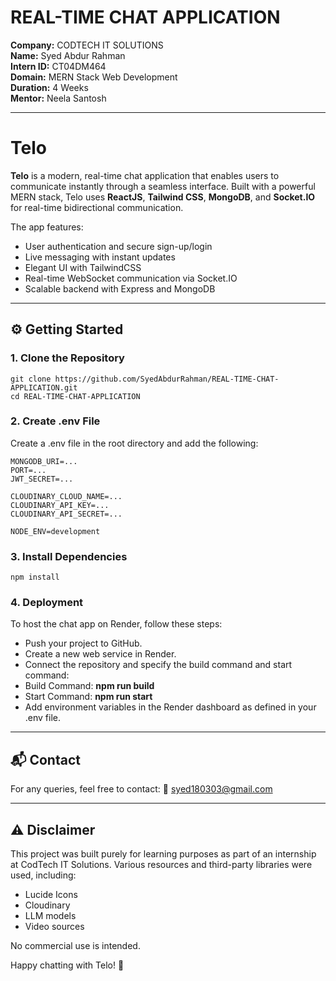 # REAL-TIME CHAT APPLICATION

**Company:** CODTECH IT SOLUTIONS  
**Name:** Syed Abdur Rahman  
**Intern ID:** CT04DM464  
**Domain:** MERN Stack Web Development  
**Duration:** 4 Weeks  
**Mentor:** Neela Santosh  

---

#  Telo

**Telo** is a modern, real-time chat application that enables users to communicate instantly through a seamless interface. Built with a powerful MERN stack, Telo uses **ReactJS**, **Tailwind CSS**, **MongoDB**, and **Socket.IO** for real-time bidirectional communication.

The app features:
- User authentication and secure sign-up/login
- Live messaging with instant updates
- Elegant UI with TailwindCSS
- Real-time WebSocket communication via Socket.IO
- Scalable backend with Express and MongoDB

---

## ⚙️ Getting Started

### 1. Clone the Repository

```
git clone https://github.com/SyedAbdurRahman/REAL-TIME-CHAT-APPLICATION.git
cd REAL-TIME-CHAT-APPLICATION
```
### 2. Create .env File
Create a .env file in the root directory and add the following:
```
MONGODB_URI=...
PORT=...
JWT_SECRET=...

CLOUDINARY_CLOUD_NAME=...
CLOUDINARY_API_KEY=...
CLOUDINARY_API_SECRET=...

NODE_ENV=development
```

### 3. Install Dependencies
```
npm install
```

### 4. Deployment
To host the chat app on Render, follow these steps:
- Push your project to GitHub.
- Create a new web service in Render.
- Connect the repository and specify the build command and start command:
- Build Command:         **npm run build**
- Start Command:         **npm run start**
- Add environment variables in the Render dashboard as defined in your .env file.

---

## 📬 Contact
For any queries, feel free to contact:
📧 syed180303@gmail.com

---

## ⚠️ Disclaimer
This project was built purely for learning purposes as part of an internship at CodTech IT Solutions.
Various resources and third-party libraries were used, including:
- Lucide Icons
- Cloudinary
- LLM models
- Video sources

No commercial use is intended.



Happy chatting with Telo! 🚀
